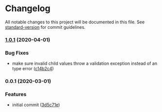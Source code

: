 # Changelog

All notable changes to this project will be documented in this file. See [standard-version](https://github.com/conventional-changelog/standard-version) for commit guidelines.

### [1.0.1](https://github.com/Neunerlei/options-php/compare/v1.0.0...v1.0.1) (2020-04-01)


### Bug Fixes

* make sure invalid child values throw a validation exception instead of an type error ([c14b2c4](https://github.com/Neunerlei/options-php/commit/c14b2c43c5352edd701df0fbaee4b5e00d74bac4))

### 0.0.1 (2020-03-01)


### Features

* initial commit ([3d5c71e](https://github.com/Neunerlei/options-php/commit/3d5c71e7ab3e2669b488845871cc1fe1d6676182))
